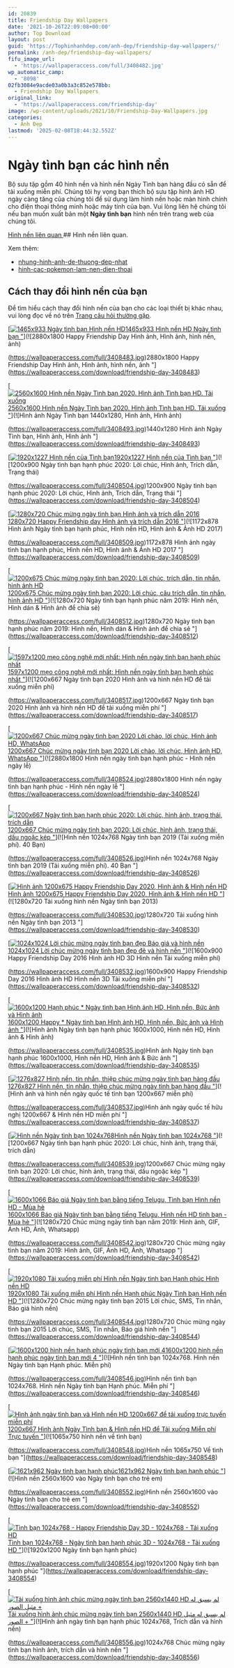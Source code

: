 ```yaml
---
id: 20839
title: Friendship Day Wallpapers
date: '2021-10-26T22:09:08+00:00'
author: Top Download
layout: post
guid: 'https://Tophinhanhdep.com/anh-dep/friendship-day-wallpapers/'
permalink: /anh-dep/friendship-day-wallpapers/
fifu_image_url:
  - 'https://wallpaperaccess.com/full/3408482.jpg'
wp_automatic_camp:
  - '8098'
02fb3084e9acde03a0b3a3c852e578bb:
  - Friendship Day Wallpapers
original_link:
  - 'https://wallpaperaccess.com/friendship-day'
image: /wp-content/uploads/2021/10/Friendship-Day-Wallpapers.jpg
categories:
  - Ảnh Đẹp
lastmod: '2025-02-08T18:44:32.552Z'
---
```

# Ngày tình bạn các hình nền

Bộ sưu tập gồm 40 hình nền và hình nền Ngày Tình bạn hàng đầu có sẵn để tải xuống miễn phí. Chúng tôi hy vọng bạn thích bộ sưu tập hình ảnh HD ngày càng tăng của chúng tôi để sử dụng làm hình nền hoặc màn hình chính cho điện thoại thông minh hoặc máy tính của bạn. Vui lòng liên hệ chúng tôi nếu bạn muốn xuất bản một **Ngày tình bạn** hình nền trên trang web của chúng tôi.

[Hình nền liên quan ](#related) ## Hình nền liên quan.

   
 Xem thêm:

   
- [nhung-hinh-anh-de-thuong-dep-nhat](https://tophinhanhdep.com/hinh-anh-de-thuong/nhung-hinh-anh-de-thuong-dep-nhat/)
- [hinh-cac-pokemon-lam-nen-dien-thoai](https://tophinhanhdep.com/anh-anime/hinh-cac-pokemon-lam-nen-dien-thoai/)

## Cách thay đổi hình nền của bạn

Để tìm hiểu cách thay đổi hình nền của bạn cho các loại thiết bị khác nhau, vui lòng đọc về nó trên [Trang câu hỏi thường gặp](https://tophinhanhdep.com/faq/).

  
[[![1465x933 Ngày tình bạn Hình nền HD](https://wallpaperaccess.com/full/3408482.jpg)1465x933 Hình nền HD Ngày tình bạn "](https://wallpaperaccess.com/download/friendship-day-3408482)](![2880x1800 Happy Friendship Day Hình ảnh, Hình ảnh, hình nền, ảnh)

(https://wallpaperaccess.com/full/3408483.jpg)2880x1800 Happy Friendship Day Hình ảnh, Hình ảnh, hình nền, ảnh "](https://wallpaperaccess.com/download/friendship-day-3408483)

[[![2560x1600 Hình nền Ngày Tình bạn 2020. Hình ảnh Tình bạn HD.  Tải xuống](https://wallpaperaccess.com/full/1314697.jpg)2560x1600 Hình nền Ngày Tình bạn 2020. Hình ảnh Tình bạn HD. Tải xuống "](https://wallpaperaccess.com/download/friendship-day-1314697)](![Hình ảnh Ngày Tình bạn 1440x1280, Hình ảnh, Hình ảnh)

(https://wallpaperaccess.com/full/3408493.jpg)1440x1280 Hình ảnh Ngày Tình bạn, Hình ảnh, Hình ảnh "](https://wallpaperaccess.com/download/friendship-day-3408493)

[[![1920x1227 Hình nền của Tình bạn](https://wallpaperaccess.com/full/3408495.jpg)1920x1227 Hình nền của Tình bạn "](https://wallpaperaccess.com/download/friendship-day-3408495)](![1200x900 Ngày tình bạn hạnh phúc 2020: Lời chúc, Hình ảnh, Trích dẫn, Trạng thái)

(https://wallpaperaccess.com/full/3408504.jpg)1200x900 Ngày tình bạn hạnh phúc 2020: Lời chúc, Hình ảnh, Trích dẫn, Trạng thái "](https://wallpaperaccess.com/download/friendship-day-3408504)

[[![1280x720 Chúc mừng ngày tình bạn Hình ảnh và trích dẫn 2016](https://wallpaperaccess.com/full/3408507.jpg)1280x720 Happy Friendship day Hình ảnh và trích dẫn 2016 "](https://wallpaperaccess.com/download/friendship-day-3408507)](![1172x878 Hình ảnh Ngày tình bạn hạnh phúc, Hình nền HD, Hình ảnh & Ảnh HD 2017)

(https://wallpaperaccess.com/full/3408509.jpg)1172x878 Hình ảnh ngày tình bạn hạnh phúc, Hình nền HD, Hình ảnh &amp; Ảnh HD 2017 "](https://wallpaperaccess.com/download/friendship-day-3408509)

[[![1200x675 Chúc mừng ngày tình bạn 2020: Lời chúc, trích dẫn, tin nhắn, hình ảnh HD](https://wallpaperaccess.com/full/3408511.jpg)1200x675 Chúc mừng ngày tình bạn 2020: Lời chúc, câu trích dẫn, tin nhắn, hình ảnh HD "](https://wallpaperaccess.com/download/friendship-day-3408511)](![1280x720 Ngày tình bạn hạnh phúc năm 2019: Hình nền, Hình dán & Hình ảnh để chia sẻ)

(https://wallpaperaccess.com/full/3408512.jpg)1280x720 Ngày tình bạn hạnh phúc năm 2019: Hình nền, Hình dán &amp; Hình ảnh để chia sẻ "](https://wallpaperaccess.com/download/friendship-day-3408512)

[[![1597x1200 mẹo công nghệ mới nhất: Hình nền ngày tình bạn hạnh phúc nhất](https://wallpaperaccess.com/full/3408514.jpg)1597x1200 mẹo công nghệ mới nhất: Hình nền ngày tình bạn hạnh phúc nhất "](https://wallpaperaccess.com/download/friendship-day-3408514)](![1200x667 Ngày tình bạn 2020 Hình ảnh và hình nền HD để tải xuống miễn phí)

(https://wallpaperaccess.com/full/3408517.jpg)1200x667 Ngày tình bạn 2020 Hình ảnh và hình nền HD để tải xuống miễn phí "](https://wallpaperaccess.com/download/friendship-day-3408517)

[[![1200x667 Chúc mừng ngày tình bạn 2020 Lời chào, lời chúc, Hình ảnh HD, WhatsApp](https://wallpaperaccess.com/full/3408519.jpg)1200x667 Chúc mừng ngày tình bạn 2020 Lời chào, lời chúc, Hình ảnh HD, WhatsApp "](https://wallpaperaccess.com/download/friendship-day-3408519)](![2880x1800 Hình nền ngày tình bạn hạnh phúc - Hình nền ngày lễ)

(https://wallpaperaccess.com/full/3408524.jpg)2880x1800 Hình nền ngày tình bạn hạnh phúc - Hình nền ngày lễ "](https://wallpaperaccess.com/download/friendship-day-3408524)

[[![1200x667 Ngày tình bạn hạnh phúc 2020: Lời chúc, hình ảnh, trạng thái, trích dẫn](https://wallpaperaccess.com/full/3408525.jpg)1200x667 Chúc mừng ngày tình bạn 2020: Lời chúc, hình ảnh, trạng thái, dấu ngoặc kép "](https://wallpaperaccess.com/download/friendship-day-3408525)](![Hình nền 1024x768 Ngày tình bạn 2019 (Tải xuống miễn phí).  40 Bạn)

(https://wallpaperaccess.com/full/3408526.jpg)Hình nền 1024x768 Ngày tình bạn 2019 (Tải xuống miễn phí). 40 Bạn "](https://wallpaperaccess.com/download/friendship-day-3408526)

[[![Hình ảnh 1200x675 Happy Friendship Day 2020, Hình ảnh & Hình nền HD](https://wallpaperaccess.com/full/3408529.jpg)Hình ảnh 1200x675 Happy Friendship Day 2020, Hình ảnh &amp; Hình nền HD "](https://wallpaperaccess.com/download/friendship-day-3408529)](![1280x720 Tải xuống hình nền Ngày tình bạn 2013)

(https://wallpaperaccess.com/full/3408530.jpg)1280x720 Tải xuống hình nền Ngày tình bạn 2013 "](https://wallpaperaccess.com/download/friendship-day-3408530)

[[![1024x1024 Lời chúc mừng ngày tình bạn đẹp Báo giá và hình nền](https://wallpaperaccess.com/full/3408531.jpg)1024x1024 Lời chúc mừng ngày tình bạn đẹp đẽ và hình nền "](https://wallpaperaccess.com/download/friendship-day-3408531)](![1600x900 Happy Friendship Day 2016 Hình ảnh HD 3D Hình nền Tải xuống miễn phí)

(https://wallpaperaccess.com/full/3408532.jpg)1600x900 Happy Friendship Day 2016 Hình ảnh HD Hình nền 3D Tải xuống miễn phí "](https://wallpaperaccess.com/download/friendship-day-3408532)

[[![1600x1200 Hạnh phúc * Ngày tình bạn Hình ảnh HD, Hình nền, Bức ảnh và Hình ảnh](https://wallpaperaccess.com/full/3408533.jpg)1600x1200 Happy \* Ngày tình bạn Hình ảnh HD, Hình nền, Bức ảnh và Hình ảnh "](https://wallpaperaccess.com/download/friendship-day-3408533)](![Hình ảnh Ngày tình bạn hạnh phúc 1600x1000, Hình nền HD, Hình ảnh & Hình ảnh)

(https://wallpaperaccess.com/full/3408535.jpg)Hình ảnh Ngày tình bạn hạnh phúc 1600x1000, Hình nền HD, Hình ảnh &amp; Bức ảnh "](https://wallpaperaccess.com/download/friendship-day-3408535)

[[![1276x827 Hình nền, tin nhắn, thiệp chúc mừng ngày tình bạn hàng đầu](https://wallpaperaccess.com/full/3408536.jpg)1276x827 Hình nền, tin nhắn, thiệp chúc mừng ngày tình bạn hàng đầu "](https://wallpaperaccess.com/download/friendship-day-3408536)](![Hình ảnh và hình nền ngày quốc tế tình bạn 1200x667 miễn phí)

(https://wallpaperaccess.com/full/3408537.jpg)Hình ảnh ngày quốc tế hữu nghị 1200x667 &amp; Hình nền HD miễn phí "](https://wallpaperaccess.com/download/friendship-day-3408537)

[[![Hình nền Ngày tình bạn 1024x768](https://wallpaperaccess.com/full/3408538.jpg)Hình nền Ngày tình bạn 1024x768 "](https://wallpaperaccess.com/download/friendship-day-3408538)](![1200x667 Ngày tình bạn hạnh phúc 2020: Lời chúc, hình ảnh, trạng thái, trích dẫn)

(https://wallpaperaccess.com/full/3408539.jpg)1200x667 Chúc mừng ngày tình bạn 2020: Lời chúc, hình ảnh, trạng thái, dấu ngoặc kép "](https://wallpaperaccess.com/download/friendship-day-3408539)

[[![1600x1066 Báo giá Ngày tình bạn bằng tiếng Telugu, Tình bạn Hình nền HD - Mùa hè](https://wallpaperaccess.com/full/3408541.jpg)1600x1066 Báo giá Ngày tình bạn bằng tiếng Telugu, Hình nền HD tình bạn - Mùa hè "](https://wallpaperaccess.com/download/friendship-day-3408541)](![1280x720 Chúc mừng ngày tình bạn năm 2019: Hình ảnh, GIF, Ảnh HD, Ảnh, Whatsapp)

(https://wallpaperaccess.com/full/3408542.jpg)1280x720 Chúc mừng ngày tình bạn năm 2019: Hình ảnh, GIF, Ảnh HD, Ảnh, Whatsapp "](https://wallpaperaccess.com/download/friendship-day-3408542)

[[![1920x1080 Tải xuống miễn phí Hình nền Ngày tình bạn Hạnh phúc Hình nền HD](https://wallpaperaccess.com/full/3408543.jpg)1920x1080 Tải xuống miễn phí Hình nền Hạnh phúc Ngày Tình bạn Hình nền HD "](https://wallpaperaccess.com/download/friendship-day-3408543)](![1280x720 Chúc mừng ngày tình bạn 2015 Lời chúc, SMS, Tin nhắn, Báo giá hình nền)

(https://wallpaperaccess.com/full/3408544.jpg)1280x720 Chúc mừng ngày tình bạn 2015 Lời chúc, SMS, Tin nhắn, Báo giá hình nền "](https://wallpaperaccess.com/download/friendship-day-3408544)

[[![1600x1200 hình nền hạnh phúc ngày tình bạn mới 4](https://wallpaperaccess.com/full/3408545.jpg)1600x1200 hình nền hạnh phúc ngày tình bạn mới 4 "](https://wallpaperaccess.com/download/friendship-day-3408545)](![Hình nền tình bạn 1024x768.  Hình nền Ngày tình bạn Hạnh phúc.  Miễn phí)

(https://wallpaperaccess.com/full/3408546.jpg)Hình nền tình bạn 1024x768. Hình nền Ngày tình bạn Hạnh phúc. Miễn phí "](https://wallpaperaccess.com/download/friendship-day-3408546)

[[![Hình ảnh ngày tình bạn và Hình nền HD 1200x667 để tải xuống trực tuyến miễn phí](https://wallpaperaccess.com/full/3408547.jpg)1200x667 Hình ảnh Ngày Tình bạn &amp; Hình nền HD để Tải xuống Miễn phí Trực tuyến "](https://wallpaperaccess.com/download/friendship-day-3408547)](![1065x750 hình nền về tình bạn)

(https://wallpaperaccess.com/full/3408548.jpg)Hình nền 1065x750 Về tình bạn "](https://wallpaperaccess.com/download/friendship-day-3408548)

[[![1621x962 Ngày tình bạn hạnh phúc](https://wallpaperaccess.com/full/3408550.jpg)1621x962 Ngày tình bạn hạnh phúc "](https://wallpaperaccess.com/download/friendship-day-3408550)](![Hình nền 2560x1600 vào Ngày tình bạn cho trẻ em)

(https://wallpaperaccess.com/full/3408552.jpg)Hình nền 2560x1600 vào Ngày tình bạn cho trẻ em "](https://wallpaperaccess.com/download/friendship-day-3408552)

[[![Tình bạn 1024x768 - Happy Friendship Day 3D - 1024x768 - Tải xuống HD](https://wallpaperaccess.com/full/3408553.jpg)Tình bạn 1024x768 - Ngày tình bạn hạnh phúc 3D - 1024x768 - Tải xuống HD "](https://wallpaperaccess.com/download/friendship-day-3408553)](![1920x1200 Ngày tình bạn hạnh phúc)

(https://wallpaperaccess.com/full/3408554.jpg)1920x1200 Ngày tình bạn hạnh phúc "](https://wallpaperaccess.com/download/friendship-day-3408554)

[[![Tải xuống hình ảnh chúc mừng ngày tình bạn 2560x1440 HD لم يسبق له مثيل الصور +](https://wallpaperaccess.com/full/3408555.jpg)Tải xuống hình ảnh chúc mừng ngày tình bạn 2560x1440 HD لم يسبق له مثيل الصور + "](https://wallpaperaccess.com/download/friendship-day-3408555)](![Hình ảnh ngày tình bạn hạnh phúc 1024x768, Trích dẫn và hình nền)

(https://wallpaperaccess.com/full/3408556.jpg)1024x768 Chúc mừng ngày tình bạn hình ảnh, trích dẫn và hình nền "](https://wallpaperaccess.com/download/friendship-day-3408556)
